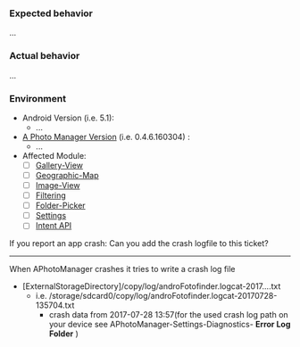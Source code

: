 ### Expected behavior

...

### Actual behavior

...

### Environment

* Android Version (i.e. 5.1):
  * ...
* [A Photo Manager Version](https://github.com/k3b/APhotoManager/releases) (i.e. 0.4.6.160304) :
  * ...
* Affected Module:
	* [ ] [Gallery-View](https://github.com/k3b/APhotoManager/wiki/Gallery-View)
	* [ ] [Geographic-Map](https://github.com/k3b/APhotoManager/wiki/geographic-map)
	* [ ] [Image-View](https://github.com/k3b/APhotoManager/wiki/Image-View)
	* [ ] [Filtering](https://github.com/k3b/APhotoManager/wiki/Filter-View)
	* [ ] [Folder-Picker](https://github.com/k3b/APhotoManager/wiki/Folder-Picker)
	* [ ] [Settings](https://github.com/k3b/APhotoManager/wiki/settings)
	* [ ] [Intent API](https://github.com/k3b/APhotoManager/wiki/intentapi)

If you report an app crash: Can you add the crash logfile to this ticket?

----

When APhotoManager crashes it tries to write a crash log file

* [ExternalStorageDirectory]/copy/log/androFotofinder.logcat-2017....txt
  * i.e. /storage/sdcard0/copy/log/androFotofinder.logcat-20170728-135704.txt
    * crash data from 2017-07-28 13:57(for the used crash log path on your device see APhotoManager-Settings-Diagnostics- **Error Log Folder** )
    

